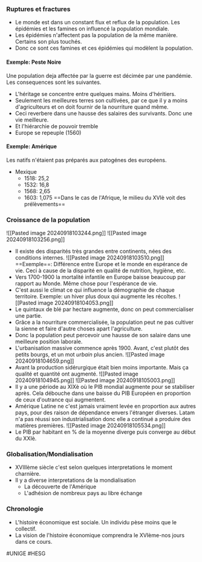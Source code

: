 ### Ruptures et fractures
- Le monde est dans un  constant flux et reflux de la population. Les épidémies et les famines on influencé la population mondiale.
- Les épidémies n'affectent pas la population de la même manière. Certains son plus touchés.
- Donc ce sont ces famines et ces épidémies qui modèlent la population.
#### Exemple: Peste Noire
Une population deja affectée par la guerre est décimée par une pandémie. Les consequences sont les suivantes.
- L'héritage se concentre entre quelques mains. Moins d'héritiers.
- Seulement les meilleures terres son cultivées, par ce que il y a moins d'agriculteurs et on doit fournir de la nourriture quand même.
- Ceci reverbere dans une hausse des salaires des survivants. Donc une vie meilleure.
- Et l'hiérarchie de pouvoir tremble
- Europe se repeuple (1560)
#### Exemple: Amérique
Les natifs n'étaient pas préparés aux patogénes des européens.
- Mexique
	- 1518: 25,2
	- 1532: 16,8
	- 1568: 2,65
	- 1603: 1,075
==Dans le cas de l'Afrique, le milieu du XVIè voit des prélèvements==

### Croissance de la population
![[Pasted image 20240918103244.png]]
![[Pasted image 20240918103256.png]]
- Il existe des disparités très grandes entre continents, nées des conditions internes.
![[Pasted image 20240918103510.png]]
==Exemple==: Différence entre Europe et le monde en espérance de vie. Ceci à cause de la disparité en qualité de nutrition, hygiène, etc.
- Vers 1700-1900 la mortalité infantile en Europe baisse beaucoup par rapport au Monde. Même chose pour l'espérance de vie.
- C'est aussi le climat ce qui influence la démographie de chaque territoire. Exemple: un hiver plus doux qui augmente les récoltes.
![[Pasted image 20240918104053.png]]
- Le quintaux de blé par hectare augmente, donc on peut commercialiser une partie.
- Grâce a la nourriture commercialisée, la population peut ne pas cultiver la sienne et faire d'autre choses apart l'agriculture.
- Donc la population peut percevoir une hausse de son salaire dans une meilleure position laborale.
- L'urbanisation massive commence après 1900. Avant, c'est plutôt des petits bourgs, et un mot *urbain* plus ancien.
 ![[Pasted image 20240918104659.png]]
- Avant la production sidérurgique était bien moins importante. Mais ça qualité et quantité ont augmenté.
![[Pasted image 20240918104945.png]]
![[Pasted image 20240918105003.png]]
- Il y a une période au XIXè où le PIB mondial augmente pour se stabiliser après. Cela débouche dans une baisse du PIB Européen en proportion de ceux d'outrance qui augmentent.
- Amérique Latine ne c'est jamais vraiment levée en proportion aux autres pays, pour des raison de dépendance envers l'étranger diverses. Latam n'a pas réussi son industrialisation donc elle a continué a produire des matières premières.
![[Pasted image 20240918105534.png]]
- Le PIB par habitant en % de la moyenne diverge puis converge au début du XXIè.
### Globalisation/Mondialisation
- XVIIIème siècle c'est selon quelques interpretations le moment charnière.
- Il y a diverse interpretations de la mondialisation
	- La découverte de l'Amérique
	- L'adhésion de nombreux pays au libre échange
### Chronologie
- L'histoire économique est sociale. Un individu pèse moins que le collectif.
- La vision de l'histoire économique comprendra le XVIème-nos jours dans ce cours.

#UNIGE #HESG